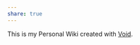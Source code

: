 ```yaml
---
share: true
---
```

This is my Personal Wiki created with [Void](https://GitHub.com/stardoom4/Void).